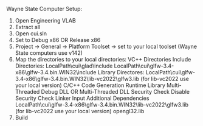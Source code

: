 Wayne State Computer Setup:

1. Open Engineering VLAB 
2. Extract all
3. Open cui.sln
4. Set to Debug x86 OR Release x86
5. Project -> General -> Platform Toolset -> set to your local toolset (Wayne State computers use v142)
6. Map the directories to your local directories:
	VC++ Directories
		Include Directories:
			LocalPath\cui\glad\include
			LocalPath\cui\glfw-3.4-x86\glfw-3.4.bin.WIN32\include
		Library Directores:
			LocalPath\cui\glfw-3.4-x86\glfw-3.4.bin.WIN32\lib-vc2022\glfw3.lib
			(for lib-vc2022 use your local version)
	C/C++
		Code Generation
			Runtime Library
				Multi-Threaded Debug DLL OR Multi-Threaded DLL
			Security Check
				Disable Security Check
	Linker
		Input
			Additional Dependencies
				LocalPath\cui\glfw-3.4-x86\glfw-3.4.bin.WIN32\lib-vc2022\glfw3.lib
				(for lib-vc2022 use your local version)
				opengl32.lib
7. Build
